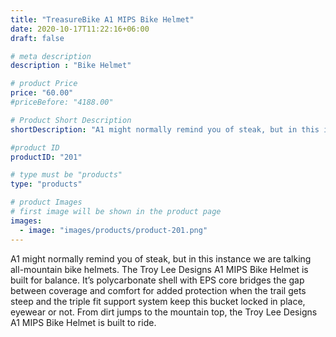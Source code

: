 ```yaml
---
title: "TreasureBike A1 MIPS Bike Helmet"
date: 2020-10-17T11:22:16+06:00
draft: false

# meta description
description : "Bike Helmet"

# product Price
price: "60.00"
#priceBefore: "4188.00"

# Product Short Description
shortDescription: "A1 might normally remind you of steak, but in this instance we are talking all-mountain bike helmets."

#product ID
productID: "201"

# type must be "products"
type: "products"

# product Images
# first image will be shown in the product page
images:
  - image: "images/products/product-201.png"
---
```


A1 might normally remind you of steak, but in this instance we are talking all-mountain bike helmets. The Troy Lee Designs A1 MIPS Bike Helmet is built for balance. It’s polycarbonate shell with EPS core bridges the gap between coverage and comfort for added protection when the trail gets steep and the triple fit support system keep this bucket locked in place, eyewear or not. From dirt jumps to the mountain top, the Troy Lee Designs A1 MIPS Bike Helmet is built to ride.
